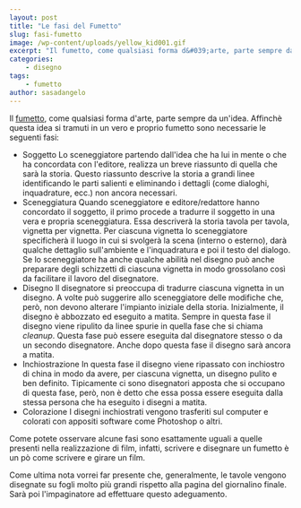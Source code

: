 ```yaml
---
layout: post
title: "Le fasi del Fumetto"
slug: fasi-fumetto
image: /wp-content/uploads/yellow_kid001.gif
excerpt: "Il fumetto, come qualsiasi forma d&#039;arte, parte sempre da un&#039;idea. Affinchè questa idea si tramuti in un vero e proprio fumetto sono necessarie le seguenti"
categories:
    - disegno
tags:
    - fumetto
author: sasadangelo
---
```


Il [fumetto](https://www.disegnoepittura.it/fumetto/), come qualsiasi forma d'arte, parte sempre da un'idea. Affinchè questa idea si tramuti in un vero e proprio fumetto sono necessarie le seguenti fasi:

- Soggetto Lo sceneggiatore partendo dall'idea che ha lui in mente o che ha concordata con l'editore, realizza un breve riassunto di quella che sarà la storia. Questo riassunto descrive la storia a grandi linee identificando le parti salienti e eliminando i dettagli (come dialoghi, inquadrature, ecc.) non ancora necessari.
- Sceneggiatura Quando sceneggiatore e editore/redattore hanno concordato il soggetto, il primo procede a tradurre il soggetto in una vera e propria sceneggiatura. Essa descriverà la storia tavola per tavola, vignetta per vignetta. Per ciascuna vignetta lo sceneggiatore specificherà il luogo in cui si svolgerà la scena (interno o esterno), darà qualche dettaglio sull'ambiente e l'inquadratura e poi il testo del dialogo. Se lo sceneggiatore ha anche qualche abilità nel disegno può anche preparare degli schizzetti di ciascuna vignetta in modo grossolano così da facilitare il lavoro del disegnatore.
- Disegno Il disegnatore si preoccupa di tradurre ciascuna vignetta in un disegno. A volte può suggerire allo sceneggiatore delle modifiche che, però, non devono alterare l'impianto iniziale della storia. Inizialmente, il disegno è abbozzato ed eseguito a matita. Sempre in questa fase il disegno viene ripulito da linee spurie in quella fase che si chiama _cleanup_. Questa fase può essere eseguita dal disegnatore stesso o da un secondo disegnatore. Anche dopo questa fase il disegno sarà ancora a matita.
- Inchiostrazione In questa fase il disegno viene ripassato con inchiostro di china in modo da avere, per ciascuna vignetta, un disegno pulito e ben definito. Tipicamente ci sono disegnatori apposta che si occupano di questa fase, però, non è detto che essa possa essere eseguita dalla stessa persona che ha eseguito i disegni a matita.
- Colorazione I disegni inchiostrati vengono trasferiti sul computer e colorati con appositi software come Photoshop o altri.

Come potete osservare alcune fasi sono esattamente uguali a quelle presenti nella realizzazione di film, infatti, scrivere e disegnare un fumetto è un pò come scrivere e girare un film.

Come ultima nota vorrei far presente che, generalmente, le tavole vengono disegnate su fogli molto più grandi rispetto alla pagina del giornalino finale. Sarà poi l'impaginatore ad effettuare questo adeguamento.
